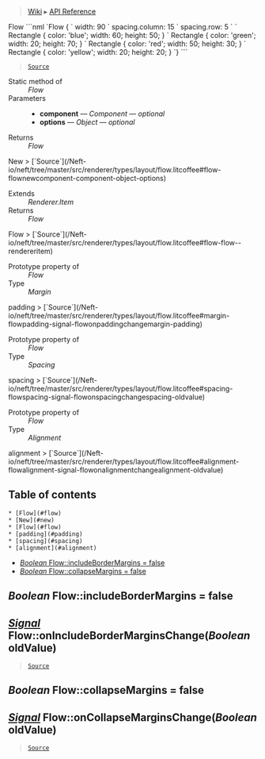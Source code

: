 > [Wiki](Home) ▸ [API Reference](API-Reference)

<dl></dl>
Flow
```nml
`Flow {
`   width: 90
`   spacing.column: 15
`   spacing.row: 5
`
`   Rectangle { color: 'blue'; width: 60; height: 50; }
`   Rectangle { color: 'green'; width: 20; height: 70; }
`   Rectangle { color: 'red'; width: 50; height: 30; }
`   Rectangle { color: 'yellow'; width: 20; height: 20; }
`}
```

> [`Source`](/Neft-io/neft/tree/master/src/renderer/types/layout/flow.litcoffee#flow-class)

<dl><dt>Static method of</dt><dd><i>Flow</i></dd><dt>Parameters</dt><dd><ul><li><b>component</b> — <i>Component</i> — <i>optional</i></li><li><b>options</b> — <i>Object</i> — <i>optional</i></li></ul></dd><dt>Returns</dt><dd><i>Flow</i></dd></dl>
New
> [`Source`](/Neft-io/neft/tree/master/src/renderer/types/layout/flow.litcoffee#flow-flownewcomponent-component-object-options)

<dl><dt>Extends</dt><dd><i>Renderer.Item</i></dd><dt>Returns</dt><dd><i>Flow</i></dd></dl>
Flow
> [`Source`](/Neft-io/neft/tree/master/src/renderer/types/layout/flow.litcoffee#flow-flow--rendereritem)

<dl><dt>Prototype property of</dt><dd><i>Flow</i></dd><dt>Type</dt><dd><i>Margin</i></dd></dl>
padding
> [`Source`](/Neft-io/neft/tree/master/src/renderer/types/layout/flow.litcoffee#margin-flowpadding-signal-flowonpaddingchangemargin-padding)

<dl><dt>Prototype property of</dt><dd><i>Flow</i></dd><dt>Type</dt><dd><i>Spacing</i></dd></dl>
spacing
> [`Source`](/Neft-io/neft/tree/master/src/renderer/types/layout/flow.litcoffee#spacing-flowspacing-signal-flowonspacingchangespacing-oldvalue)

<dl><dt>Prototype property of</dt><dd><i>Flow</i></dd><dt>Type</dt><dd><i>Alignment</i></dd></dl>
alignment
> [`Source`](/Neft-io/neft/tree/master/src/renderer/types/layout/flow.litcoffee#alignment-flowalignment-signal-flowonalignmentchangealignment-oldvalue)

## Table of contents
    * [Flow](#flow)
    * [New](#new)
    * [Flow](#flow)
    * [padding](#padding)
    * [spacing](#spacing)
    * [alignment](#alignment)
  * [*Boolean* Flow::includeBorderMargins = false](#boolean-flowincludebordermargins--false)
  * [*Boolean* Flow::collapseMargins = false](#boolean-flowcollapsemargins--false)

*Boolean* Flow::includeBorderMargins = false
-------------------------------------------
## [*Signal*](/Neft-io/neft/wiki/Signal-API.md#class-signal) Flow::onIncludeBorderMarginsChange(*Boolean* oldValue)

> [`Source`](/Neft-io/neft/tree/master/src/renderer/types/layout/flow.litcoffee#boolean-flowincludebordermargins--false-signal-flowonincludebordermarginschangeboolean-oldvalue)

*Boolean* Flow::collapseMargins = false
---------------------------------------
## [*Signal*](/Neft-io/neft/wiki/Signal-API.md#class-signal) Flow::onCollapseMarginsChange(*Boolean* oldValue)

> [`Source`](/Neft-io/neft/tree/master/src/renderer/types/layout/flow.litcoffee#boolean-flowcollapsemargins--false-signal-flowoncollapsemarginschangeboolean-oldvalue)

